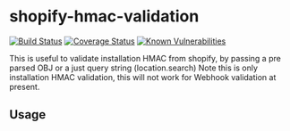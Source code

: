 # shopify-hmac-validation
[![Build Status](https://travis-ci.com/leighs-hammer/shopify-hmac-validation.svg?branch=master)](https://travis-ci.com/leighs-hammer/shopify-hmac-validation)
[![Coverage Status](https://coveralls.io/repos/github/leighs-hammer/shopify-hmac-validation/badge.svg?branch=master)](https://coveralls.io/github/leighs-hammer/shopify-hmac-validation?branch=master)
[![Known Vulnerabilities](https://snyk.io/test/github/leighs-hammer/shopify-hmac-validation/badge.svg?targetFile=package.json)](https://snyk.io/test/github/leighs-hammer/shopify-hmac-validation?targetFile=package.json)


This is useful to validate installation HMAC from shopify, by passing a pre parsed OBJ or a just query string (location.search)
Note this is only installation HMAC validation, this will not work for Webhook validation at present.

## Usage





